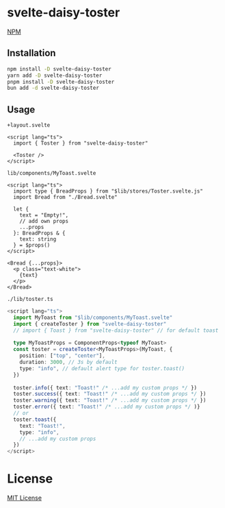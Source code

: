 # svelte-daisy-toster

[NPM](https://www.npmjs.com/package/svelte-daisy-toster)

## Installation

```bash
npm install -D svelte-daisy-toster
yarn add -D svelte-daisy-toster
pnpm install -D svelte-daisy-toster
bun add -d svelte-daisy-toster
```

## Usage

`+layout.svelte`
```svelte
<script lang="ts">
  import { Toster } from "svelte-daisy-toster"
  
  <Toster />
</script>
```

`lib/components/MyToast.svelte`
```svelte
<script lang="ts">
  import type { BreadProps } from "$lib/stores/Toster.svelte.js"
  import Bread from "./Bread.svelte"
  
  let { 
    text = "Empty!",
    // add own props
    ...props 
  }: BreadProps & {
    text: string 
  } = $props()
</script>

<Bread {...props}>
  <p class="text-white">
    {text}
  </p>
</Bread>
```

`./lib/toster.ts`
```ts
<script lang="ts">
  import MyToast from "$lib/components/MyToast.svelte"
  import { createToster } from "svelte-daisy-toster"
  // import { Toast } from "svelte-daisy-toster" // for default toast
  
  type MyToastProps = ComponentProps<typeof MyToast>
  const toster = createToster<MyToastProps>(MyToast, {
    position: ["top", "center"],
    duration: 3000, // 3s by default
    type: "info", // default alert type for toster.toast()
  })
  
  toster.info({ text: "Toast!" /* ...add my custom props */ })
  toster.success({ text: "Toast!" /* ...add my custom props */ })
  toster.warning({ text: "Toast!" /* ...add my custom props */ })
  toster.error({ text: "Toast!" /* ...add my custom props */ )}
  // or
  toster.toast({
    text: "Toast!",
    type: "info",
    // ...add my custom props
  })
</script>
```

# License
[MIT License](./LICENSE)
